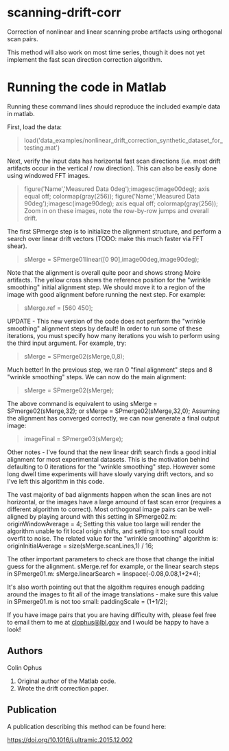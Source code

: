 # scanning-drift-corr

Correction of nonlinear and linear scanning probe artifacts using orthogonal scan pairs.  

This method will also work on most time series, though it does not yet implement the fast scan direction correction algorithm.


# Running the code in Matlab

Running these command lines should reproduce the included example data in matlab.

First, load the data:
> load('data_examples/nonlinear_drift_correction_synthetic_dataset_for_testing.mat')

Next, verify the input data has horizontal fast scan directions (i.e. most drift artifacts occur in the vertical / row direction). This can also be easily done using windowed FFT images.
> figure('Name','Measured Data 0deg');imagesc(image00deg); axis equal off; colormap(gray(256));
> figure('Name','Measured Data 90deg');imagesc(image90deg); axis equal off; colormap(gray(256));
Zoom in on these images, note the row-by-row jumps and overall drift.

The first SPmerge step is to initialize the alignment structure, and perform a search over linear drift vectors (TODO: make this much faster via FFT shear).
> sMerge = SPmerge01linear([0 90],image00deg,image90deg);

Note that the alignment is overall quite poor and shows strong Moire artifacts. The yellow cross shows the reference position for the "wrinkle smoothing" initial alignment step. We should move it to a region of the image with good alignment before running the next step. For example:
> sMerge.ref = [560 450];

UPDATE - This new version of the code does not perform the "wrinkle smoothing" alignment steps by default!  In order to run some of these iterations, you must specify how many iterations you wish to perform using the third input argument. For example, try:
> sMerge = SPmerge02(sMerge,0,8);

Much better!  In the previous step, we ran 0 "final alignment" steps and 8 "wrinkle smoothing" steps.  We can now do the main alignment:
> sMerge = SPmerge02(sMerge);

The above command is equivalent to using sMerge = SPmerge02(sMerge,32); or sMerge = SPmerge02(sMerge,32,0);  Assuming the alignment has converged correctly, we can now generate a final output image:
> imageFinal = SPmerge03(sMerge);

Other notes - I've found that the new linear drift search finds a good initial alignment for most experimental datasets. This is the motivation behind defaulting to 0 iterations for the "wrinkle smoothing" step. However some long dwell time experiments will have slowly varying drift vectors, and so I've left this algorithm in this code.

The vast majority of bad alignments happen when the scan lines are not horizontal, or the images have a large amound of fast scan error (requires a different algorithm to correct). Most orthogonal image pairs can be well-aligned by playing around with this setting in SPmerge02.m:
originWindowAverage = 4;
Setting this value too large will render the algorithm unable to fit local origin shifts, and setting it too small could overfit to noise. The related value for the "wrinkle smoothing" algorithm is:
originInitialAverage = size(sMerge.scanLines,1) / 16;

The other important parameters to check are those that change the initial guess for the alignment. sMerge.ref for example, or the linear search steps in SPmerge01.m:
sMerge.linearSearch = linspace(-0.08,0.08,1+2*4);  

It's also worth pointing out that the algoithm requires enough padding around the images to fit all of the image translations - make sure this value in SPmerge01.m is not too small:
paddingScale = (1+1/2);

If you have image pairs that you are having difficulty with, please feel free to email them to me at clophus@lbl.gov and I would be happy to have a look!





## Authors

Colin Ophus

1. Original author of the Matlab code.
2. Wrote the drift correction paper.




## Publication

A publication describing this method can be found here:

https://doi.org/10.1016/j.ultramic.2015.12.002

